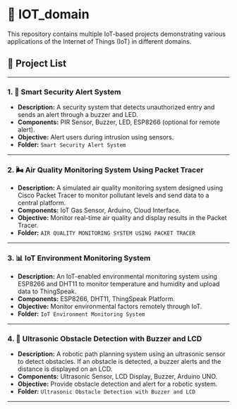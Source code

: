 # 📡 IOT_domain

This repository contains multiple IoT-based projects demonstrating various applications of the Internet of Things (IoT) in different domains.

## 📁 Project List
---

### 1. 🚨 Smart Security Alert System
- **Description:** A security system that detects unauthorized entry and sends an alert through a buzzer and LED.
- **Components:** PIR Sensor, Buzzer, LED, ESP8266 (optional for remote alert).
- **Objective:** Alert users during intrusion using sensors.
- **Folder:** `Smart Security Alert System`

---

### 2. 🌬️ Air Quality Monitoring System Using Packet Tracer
- **Description:** A simulated air quality monitoring system designed using Cisco Packet Tracer to monitor pollutant levels and send data to a central platform.
- **Components:** IoT Gas Sensor, Arduino, Cloud Interface.
- **Objective:** Monitor real-time air quality and display results in the Packet Tracer.
- **Folder:** `AIR QUALITY MONITORING SYSTEM USING PACKET TRACER`

---

### 3. 📊 IoT Environment Monitoring System
- **Description:** An IoT-enabled environmental monitoring system using ESP8266 and DHT11 to monitor temperature and humidity and upload data to ThingSpeak.
- **Components:** ESP8266, DHT11, ThingSpeak Platform.
- **Objective:** Monitor environmental factors remotely through IoT.
- **Folder:** `IoT Environment Monitoring System`

---

### 4. 🧭 Ultrasonic Obstacle Detection with Buzzer and LCD
- **Description:** A robotic path planning system using an ultrasonic sensor to detect obstacles. If an obstacle is detected, a buzzer alerts and the distance is displayed on an LCD.
- **Components:** Ultrasonic Sensor, LCD Display, Buzzer, Arduino UNO.
- **Objective:** Provide obstacle detection and alert for a robotic system.
- **Folder:** `Ultrasonic Obstacle Detection with Buzzer and LCD`

---

